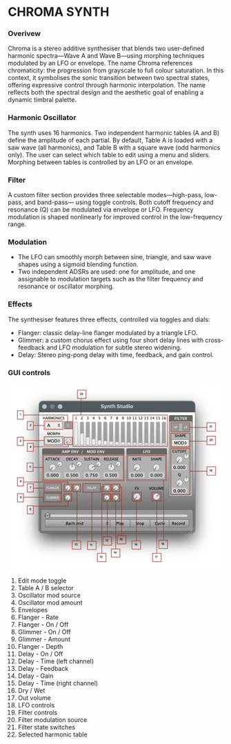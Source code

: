# CHROMA SYNTH

### Overivew
Chroma is a stereo additive synthesiser that blends two user-defined harmonic spectra—Wave A and Wave B—using morphing techniques modulated by an LFO or envelope. The name Chroma references chromaticity: the progression from grayscale to full colour saturation. In this context, it symbolises the sonic transition between two spectral states, offering expressive control through harmonic interpolation. The name reflects both the spectral design and the aesthetic goal of enabling a dynamic timbral palette.

### Harmonic Oscillator
The synth uses 16 harmonics. Two independent harmonic tables (A and B) define the amplitude of each partial. By default, Table A is loaded with a saw wave (all harmonics), and Table B with a square wave (odd harmonics only). The user can select which table to edit using a menu and sliders. Morphing between tables is controlled by an LFO or an envelope.

### Filter
A custom filter section provides three selectable modes—high-pass, low-pass, and band-pass— using toggle controls. Both cutoff frequency and resonance (Q) can be modulated via envelope or LFO. Frequency modulation is shaped nonlinearly for improved control in the low-frequency range.

### Modulation
- The LFO can smoothly morph between sine, triangle, and saw wave shapes using a sigmoid blending function.
- Two independent ADSRs are used: one for amplitude, and one assignable to modulation targets such as the filter frequency and resonance or oscillator morphing.

### Effects
The synthesiser features three effects, controlled via toggles and dials:
- Flanger: classic delay-line flanger modulated by a triangle LFO.
- Glimmer: a custom chorus effect using four short delay lines with cross-feedback and LFO modulation for subtle stereo widening.
- Delay: Stereo ping-pong delay with time, feedback, and gain control.

### GUI controls
![GUI](https://github.com/dohmansfi/Chroma/blob/9a631947deebc5ae26bfba89b5029655f952c4bd/img/GUI.jpg)

1. Edit mode toggle
2. Table A / B selector
3. Oscillator mod source
4. Oscillator mod amount
5. Envelopes
6. Flanger - Rate
7. Flanger - On / Off
8. Glimmer - On / Off
9. Glimmer - Amount
10. Flanger - Depth
11. Delay - On / Off
12. Delay - Time (left channel)
13. Delay - Feedback
14. Delay - Gain
15. Delay - Time (right channel)
16. Dry / Wet
17. Out volume
18. LFO controls
19. Filter controls
20. Filter modulation source
21. Filter state switches
22. Selected harmonic table
